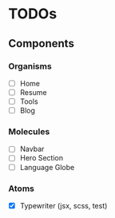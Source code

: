 # TODOs

## Components

### Organisms

- [ ] Home
- [ ] Resume
- [ ] Tools
- [ ] Blog

### Molecules

- [ ] Navbar
- [ ] Hero Section
- [ ] Language Globe

### Atoms

- [x] Typewriter (jsx, scss, test)
